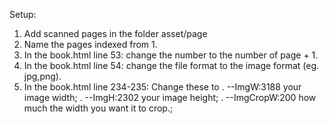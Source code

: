 Setup:
1. Add scanned pages in the folder asset/page
2. Name the pages indexed from 1.
3. In the book.html line 53: change the number to the number of page + 1.
4. In the book.html line 54: change the file format to the image format (eg. jpg,png).
5. In the book.html line 234-235: Change these to
.     --ImgW:3188 your image width;
.     --ImgH:2302 your image height;
.     --ImgCropW:200 how much the width you want it to crop.;
